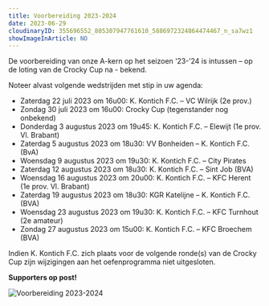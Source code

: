 ```yaml
---
title: Voorbereiding 2023-2024
date: 2023-06-29
cloudinaryID: 355696552_805307947761610_5886972324864474467_n_sa7wz1
showImageInArticle: NO
---
```


De voorbereiding van onze A-kern op het seizoen ‘23-’24 is intussen – op de loting van de Crocky Cup na - bekend.

Noteer alvast volgende wedstrijden met stip in uw agenda:

- Zaterdag 22 juli 2023 om 16u00: K. Kontich F.C. – VC Wilrijk (2e prov.)
- Zondag 30 juli 2023 om 16u00: Crocky Cup (tegenstander nog onbekend)
- Donderdag 3 augustus 2023 om 19u45: K. Kontich F.C. – Elewijt (1e prov. Vl. Brabant)
- Zaterdag 5 augustus 2023 om 18u30: VV Bonheiden – K. Kontich F.C. (BvA)
- Woensdag 9 augustus 2023 om 19u30: K. Kontich F.C. – City Pirates
- Zaterdag 12 augustus 2023 om 18u30: K. Kontich F.C. – Sint Job (BVA)
- Woensdag 16 augustus 2023 om 20u00: K. Kontich F.C. – KFC Herent (1e prov. Vl. Brabant)
- Zaterdag 19 augustus 2023 om 18u30: KGR Katelijne – K. Kontich F.C. (BVA)
- Woensdag 23 augustus 2023 om 19u30: K. Kontich F.C. – KFC Turnhout (2e amateur)
- Zondag 27 augustus 2023 om 15u00: K. Kontich F.C. – KFC Broechem (BVA)
 
Indien K. Kontich F.C. zich plaats voor de volgende ronde(s) van de Crocky Cup zijn wijzigingen aan het oefenprogramma niet uitgesloten.

**Supporters op post!**

<div class="mt-6">
    <img style="max-width: 100%; height: auto;" src="https://res.cloudinary.com/kkontichfc/image/upload/v1688070370/nieuws/355696552_805307947761610_5886972324864474467_n_sa7wz1.jpg" alt="Voorbereiding 2023-2024" />
</div>